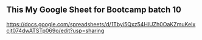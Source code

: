 ## This My Google Sheet for Bootcamp batch 10

https://docs.google.com/spreadsheets/d/1Tbyi5Qxz54HlUZh0OaKZmuKeIxcjt074dwATSTp069o/edit?usp=sharing
